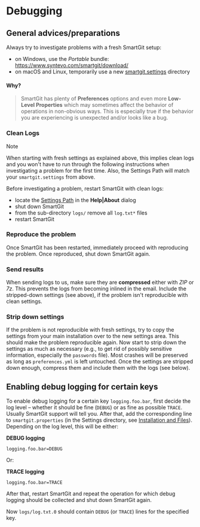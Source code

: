 # Debugging

## General advices/preparations

Always try to investigate problems with a fresh SmartGit setup:

-   on Windows, use the *Portable* bundle: <https://www.syntevo.com/smartgit/download/>
-   on macOS and Linux, temporarily use a new [smartgit.settings](../../Manual/GUI/AdvancedSettings/VM-options.md#location-of-the-settings-directory) directory

#### Why?
> SmartGit has plenty of **Preferences** options and even more
> **Low-Level Properties** which may sometimes affect the behavior of
> operations in non-obvious ways. This is especially true if the
> behavior you are experiencing is unexpected and/or looks like a bug.

### Clean Logs

> [!NOTE]
> When starting with fresh settings as explained above, this implies clean logs and you won't have to run through the following instructions when investigating a problem for the first time.
> Also, the Settings Path will match your `smartgit.settings` from above.

Before investigating a problem, restart SmartGit with clean logs:

- locate the [Settings Path](../../Manual/Installation/Installation-and-Files.md) in the **Help\|About** dialog
- shut down SmartGit
- from the sub-directory `logs/` remove all `log.txt*` files
- restart SmartGit

### Reproduce the problem

Once SmartGit has been restarted, immediately proceed with reproducing the problem. Once reproduced, shut down SmartGit again.

### Send results

When sending logs to us, make sure they are **compressed** either with *ZIP* or *7z*. This prevents the logs from becoming inlined in the email. Include the stripped-down settings (see above), if the problem isn't reproducible with clean settings.

### Strip down settings

If the problem is not reproducible with fresh settings, try to copy the settings from your main installation over to the new settings area. This should make the problem reproducible again. Now start to strip down the settings as much as necessary (e.g., to get rid of possibly sensitive information, especially the `passwords` file). Most crashes will be preserved as long as `preferences.yml` is left untouched. Once the settings are stripped down enough, compress them and include them with the logs (see below).

## Enabling debug logging for certain keys

To enable debug logging for a certain key `logging.foo.bar`, first decide the log level – whether it should be fine (`DEBUG`) or as fine as possible `TRACE`. Usually SmartGit support will tell you. After that, add the corresponding line to `smartgit.properties` (in the Settings directory, see [Installation and Files](../../Manual/Installation/Installation-and-Files.md)). Depending on the log level, this will be either:

**DEBUG logging**

``` properties
logging.foo.bar=DEBUG
```
Or:

**TRACE logging**

``` properties
logging.foo.bar=TRACE
```
After that, restart SmartGit and repeat the operation for which debug logging should be collected and shut down SmartGit again.

Now `logs/log.txt.0` should contain `DEBUG` (or `TRACE`) lines for the specified key.
